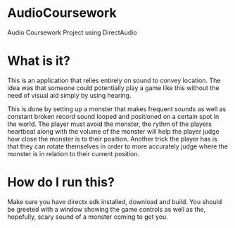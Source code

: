 # AudioCoursework
Audio Coursework Project using DirectAudio

# What is it?
This is an application that relies entirely on sound to convey location. 
The idea was that someone could potentially play a game like this without the need of visual aid simply by using hearing.

This is done by setting up a monster that makes frequent sounds as well as constant broken record sound looped and positioned on a certain spot in the world.
The player must avoid the monster, the rythm of the players heartbeat along with the volume of the monster will help the player judge how close the monster is to their position.
Another trick the player has is that they can rotate themselves in order to more accurately judge where the monster is in relation to their current position.

# How do I run this?
Make sure you have directx sdk installed, download and build. You should be greeted with a window showing the game controls as well as the, hopefully, scary sound of a monster coming to get you.
